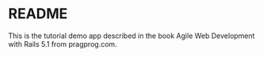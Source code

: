 # README

This is the tutorial demo app described in the book Agile Web Development with Rails 5.1 from pragprog.com.
